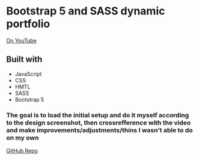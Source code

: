 # Bootstrap 5 and SASS dynamic portfolio

[On YouTube](https://youtu.be/iJKCj8uAHz8?si=rHxxeQOsxF8YIMQX)

## Built with

- JavaScript
- CSS
- HMTL
- SASS
- Bootstrap 5

### The goal is to load the initial setup and do it myself according to the design screenshot, then crossrefference with the video and make improvements/adjustments/thins I wasn't able to do on my own

[GitHub Repo](https://github.com/Duke-Skygawker/Bootstrap-5-and-SASS-dynamic-portfolio)
